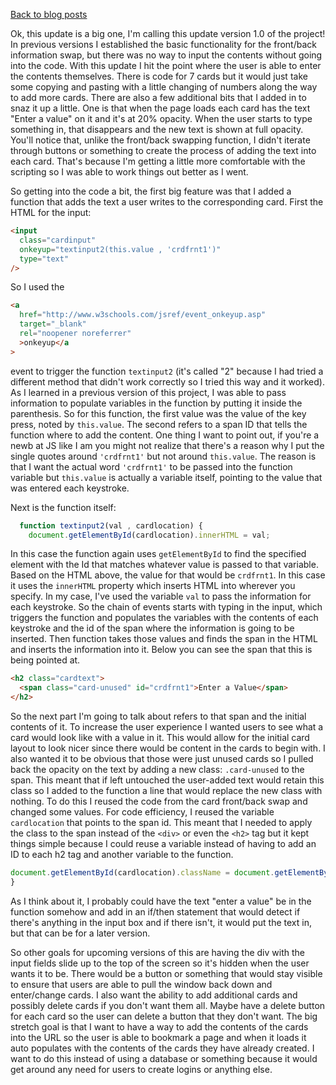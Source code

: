 [Back to blog posts](./blog.html)

Ok, this update is a big one, I'm calling this update version 1.0 of the project! In previous versions I established the basic functionality for the front/back information swap, but there was no way to input the contents without going into the code. With this update I hit the point where the user is able to enter the contents themselves. There is code for 7 cards but it would just take some copying and pasting with a little changing of numbers along the way to add more cards. There are also a few additional bits that I added in to snaz it up a little. One is that when the page loads each card has the text "Enter a value" on it and it's at 20% opacity. When the user starts to type something in, that disappears and the new text is shown at full opacity. You'll notice that, unlike the front/back swapping function, I didn't iterate through buttons or something to create the process of adding the text into each card. That's because I'm getting a little more comfortable with the scripting so I was able to work things out better as I went.

So getting into the code a bit, the first big feature was that I added a function that adds the text a user writes to the corresponding card. First the HTML for the input:

```html
<input
  class="cardinput"
  onkeyup="textinput2(this.value , 'crdfrnt1')"
  type="text"
/>
```

So I used the

```html
<a
  href="http://www.w3schools.com/jsref/event_onkeyup.asp"
  target="_blank"
  rel="noopener noreferrer"
  >onkeyup</a
>
```

event to trigger the function `textinput2` (it's called "2" because I had tried a different method that didn't work correctly so I tried this way and it worked). As I learned in a previous version of this project, I was able to pass information to populate variables in the function by putting it inside the parenthesis. So for this function, the first value was the value of the key press, noted by `this.value`. The second refers to a span ID that tells the function where to add the content. One thing I want to point out, if you're a newb at JS like I am you might not realize that there's a reason why I put the single quotes around `'crdfrnt1'` but not around `this.value`. The reason is that I want the actual word `'crdfrnt1'` to be passed into the function variable but `this.value` is actually a variable itself, pointing to the value that was entered each keystroke.

Next is the function itself:

```javascript
  function textinput2(val , cardlocation) {
    document.getElementById(cardlocation).innerHTML = val;
```

In this case the function again uses `getElementById` to find the specified element with the Id that matches whatever value is passed to that variable. Based on the HTML above, the value for that would be `crdfrnt1`. In this case it uses the `innerHTML` property which inserts HTML into wherever you specify. In my case, I've used the variable `val` to pass the information for each keystroke. So the chain of events starts with typing in the input, which triggers the function and populates the variables with the contents of each keystroke and the id of the span where the information is going to be inserted. Then function takes those values and finds the span in the HTML and inserts the information into it. Below you can see the span that this is being pointed at.

```html
<h2 class="cardtext">
  <span class="card-unused" id="crdfrnt1">Enter a Value</span>
</h2>
```

So the next part I'm going to talk about refers to that span and the initial contents of it. To increase the user experience I wanted users to see what a card would look like with a value in it. This would allow for the initial card layout to look nicer since there would be content in the cards to begin with. I also wanted it to be obvious that those were just unused cards so I pulled back the opacity on the text by adding a new class: `.card-unused` to the span. This meant that if left untouched the user-added text would retain this class so I added to the function a line that would replace the new class with nothing. To do this I reused the code from the card front/back swap and changed some values. For code efficiency, I reused the variable `cardlocation` that points to the span id. This meant that I needed to apply the class to the span instead of the `<div>` or even the `<h2>` tag but it kept things simple because I could reuse a variable instead of having to add an ID to each h2 tag and another variable to the function.

```javascript
document.getElementById(cardlocation).className = document.getElementById(cardlocation).className.replace( /(?:^|\s)card-unused(?!\S)/g , '' );
}
```

As I think about it, I probably could have the text "enter a value" be in the function somehow and add in an if/then statement that would detect if there's anything in the input box and if there isn't, it would put the text in, but that can be for a later version.

So other goals for upcoming versions of this are having the div with the input fields slide up to the top of the screen so it's hidden when the user wants it to be. There would be a button or something that would stay visible to ensure that users are able to pull the window back down and enter/change cards. I also want the ability to add additional cards and possibly delete cards if you don't want them all. Maybe have a delete button for each card so the user can delete a button that they don't want. The big stretch goal is that I want to have a way to add the contents of the cards into the URL so the user is able to bookmark a page and when it loads it auto populates with the contents of the cards they have already created. I want to do this instead of using a database or something because it would get around any need for users to create logins or anything else.
